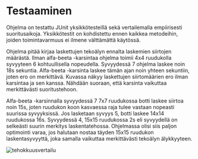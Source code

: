 # Testaaminen


Ohjelma on testattu JUnit yksikkötesteillä sekä vertailemalla empiirisesti suoritusaikoja. Yksikkötestit on kohdistettu ennen kaikkea metodeihin, joiden 
toimintavarmuus ei ilmene välttämättä käytössä. 

Ohjelma pitää kirjaa laskettujen tekoälyn ennalta laskemien siirtojen määrästä. Ilman alfa-beeta -karsintaa ohjelma toimii 4x4 ruudukolla syvyyteen 6 kohtuullisella nopeudella.
Syvyydessä 7 ohjelma laskee noin 18s sekuntia. Alfa-beeta -karsinta laskee tämän ajan noin yhteen sekuntiin, joten ero on merkittävä.
Kuvassa näkyy laskettujen siirtomäärien ero ilman karsintaa ja sen kanssa. Nähdään suoraan, että karsinta vaikuttaa merkittävästi suoritustehoon.

Alfa-beeta -karsinnalla syvyydessä 7 7x7 ruudukossa botti laskee siirtoa noin 15s, joten ruudukon koon kasvaessa raja tulee vastaan nopeasti suurissa syvyyksissä.
Jos lasketaan syvyys 5, botti laskee 14x14 ruudukossa 16s. Syvyydessä 4, 15x15 ruudukossa 2s eli syvyydellä on selkeästi suurin merkitys laskentatehossa.
Ohjelmassa olisi siis paljon optimointi varaa, jos halutaan nostaa täyden 15x15 ruudukon laskentasyvyyttä, joka samalla vaikuttaa merkittävästi tekoälyn älykkyyteen.

![tehokkuusvertailu](https://github.com/Latelaukki/Tiralabra/blob/master/Dokumentaatio/Images/tehokkuusvertailu.png)


